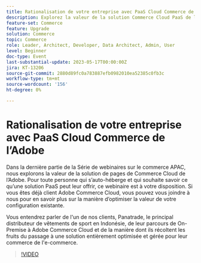```yaml
---
title: Rationalisation de votre entreprise avec PaaS Cloud Commerce de l’Adobe
description: Explorez la valeur de la solution Commerce Cloud PaaS de l’Adobe. Pour toute personne qui s’auto-héberge actuellement et qui souhaite savoir ce qu’une solution PaaS peut leur offrir, ce webinaire est à votre intention.
feature-set: Commerce
feature: Upgrade
solution: Commerce
topic: Commerce
role: Leader, Architect, Developer, Data Architect, Admin, User
level: Beginner
doc-type: Event
last-substantial-update: 2023-05-17T00:00:00Z
jira: KT-13206
source-git-commit: 2880d89fc0a783887efb0982010ea52385c0fb3c
workflow-type: tm+mt
source-wordcount: '156'
ht-degree: 0%

---
```



# Rationalisation de votre entreprise avec PaaS Cloud Commerce de l’Adobe

Dans la dernière partie de la Série de webinaires sur le commerce APAC, nous explorons la valeur de la solution de pages de Commerce Cloud de l’Adobe. Pour toute personne qui s’auto-héberge et qui souhaite savoir ce qu’une solution PaaS peut leur offrir, ce webinaire est à votre disposition. Si vous êtes déjà client Adobe Commerce Cloud, vous pouvez vous joindre à nous pour en savoir plus sur la manière d’optimiser la valeur de votre configuration existante. 

Vous entendrez parler de l&#39;un de nos clients, Panatrade, le principal distributeur de vêtements de sport en Indonésie, de leur parcours de On-Premise à Adobe Commerce Cloud et de la manière dont ils récoltent les fruits du passage à une solution entièrement optimisée et gérée pour leur commerce de l&#39;e-commerce.

>[!VIDEO](https://video.tv.adobe.com/v/3419132/?learn=on)

